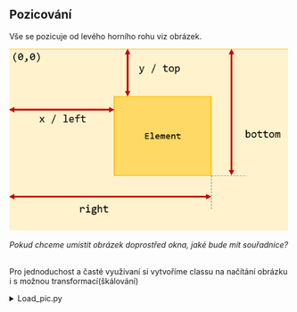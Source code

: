 ## Pozicování
Vše se pozicuje od levého horního rohu viz obrázek.

<img src="https://github.com/MystiMiki/GUI/blob/side/position.png" alt="drawing" width="500"/>

*Pokud chceme umístit obrázek doprostřed okna, jaké bude mít souřadnice?*
<br></br>

Pro jednoduchost a časté využívaní si vytvoříme classu na načítání obrázku i s možnou transformací(škálování)
<details>
  <summary>Load_pic.py</summary>

  ```python
  import pygame
  
  def load_pic(picture, rescale=1):
    pic = pygame.image.load(picture)
    rect = pic.get_rect()
    rescale_width = int(rect[2] * rescale)
    rescale_height = int(rect[3] * rescale)
    pic = pygame.transform.scale(pic, (rescale_width, rescale_height))
    return pic, rescale_width, rescale_height
  ```
</details>
